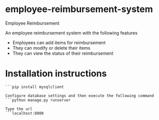 # employee-reimbursement-system
Employee Reimbursement 

An employee reimbursement system with the following features
- Employees can add items for reimbursement
- They can modify or delete their items
- They can view the status of their reimbursement

# Installation instructions

```pip install django
```pip install mysqlclient

Configure database settings and then execute the following command
```python manage.py runserver

Type the url
```localhost:8000
